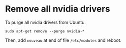 # Remove all nvidia drivers

To purge all nvidia drivers from Ubuntu:

```
sudo apt-get remove --purge nvidia-*
```

Then, add `nouveau` at end of file `/etc/modules` and reboot.
